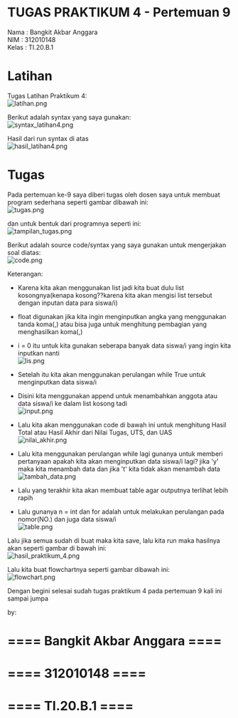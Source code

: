 # TUGAS PRAKTIKUM 4 - Pertemuan 9

Nama      : Bangkit Akbar Anggara<br>
NIM       : 312010148<br>
Kelas     : TI.20.B.1<br>

# Latihan
Tugas Latihan Praktikum 4:<br>
  ![latihan.png](Pic/latihan.png)
  
Berikut adalah syntax yang saya gunakan:<br>
  ![syntax_latihan4.png](Pic/syntax_latihan4.png)
  
Hasil dari run syntax di atas<br>
  ![hasil_latihan4.png](Pic/hasil_latihan4.png)
  
  
# Tugas 

Pada pertemuan ke-9 saya diberi tugas oleh dosen saya untuk membuat program sederhana seperti gambar dibawah ini:<br>
![tugas.png](Pic/tugas.png)

dan untuk bentuk dari programnya seperti ini:<br>
![tampilan_tugas.png](Pic/tampilan_tugas.png)

Berikut adalah source code/syntax yang saya gunakan untuk mengerjakan soal diatas:<br>
![code.png](Pic/code.png)

Keterangan:<br>
  - Karena kita akan menggunakan list jadi kita buat dulu list kosongnya(kenapa kosong??karena kita akan mengisi list tersebut dengan inputan data para siswa/i)<br>
  - float digunakan jika kita ingin menginputkan angka yang menggunakan tanda koma(,) atau bisa juga untuk menghitung pembagian yang menghasilkan koma(,)<br>
  - i = 0 itu untuk kita gunakan seberapa banyak data siswa/i yang ingin kita inputkan nanti<br>
    ![lis.png](Pic/list.png)
 
  - Setelah itu kita akan menggunakan perulangan while True untuk menginputkan data siswa/i<br>
  - Disini kita menggunakan append untuk menambahkan anggota atau data siswa/i ke dalam list kosong tadi<br>
    ![input.png](Pic/input.png)
    
  - Lalu kita akan menggunakan code di bawah ini untuk menghitung Hasil Total atau Hasil Akhir dari Nilai Tugas, UTS, dan UAS<br>
    ![nilai_akhir.png](Pic/nilai_akhir.png)
    
  - Lalu kita menggunakan perulangan while lagi gunanya untuk memberi pertanyaan apakah kita akan menginputkan data siswa/i lagi? jika 'y' maka kita menambah data dan jika 't' kita tidak akan menambah data<br>
    ![tambah_data.png](Pic/tambah_data.png)
  
  - Lalu yang terakhir kita akan membuat table agar outputnya terlihat lebih rapih
  - Lalu gunanya n = int dan for adalah untuk melakukan perulangan pada nomor(NO.) dan juga data siswa/i<br>
    ![table.png](Pic/table.png)

Lalu jika semua sudah di buat maka kita save, lalu kita run maka hasilnya akan seperti gambar di bawah ini:<br>
  ![hasil_praktikum_4.png](Pic/hasil_praktikum_4.png)
  
Lalu kita buat flowchartnya seperti gambar dibawah ini:<br>
  ![flowchart.png](Pic/flowchart.png)

Dengan begini selesai sudah tugas praktikum 4 pada pertemuan 9 kali ini sampai jumpa

by:<br>
# ==== Bangkit Akbar Anggara ====
# ==== 312010148 ====
# ==== TI.20.B.1 ====
